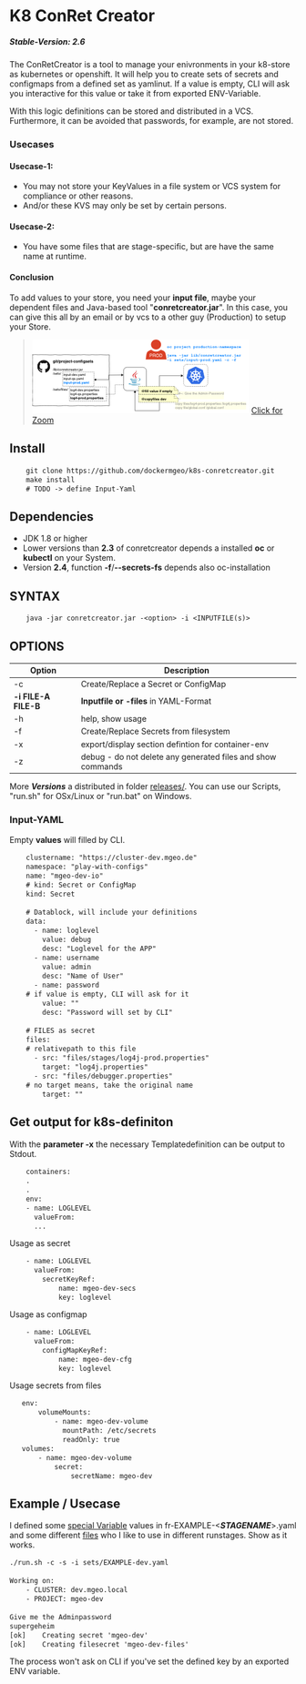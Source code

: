 # K8 ConRet Creator


##### Stable-Version: 2.6

The ConRetCreator is a tool to manage your enivronments in your k8-store as kubernetes or openshift. 
It will help you to create sets of secrets and configmaps from a defined set as yamlinut.
If a value is empty, CLI will ask you interactive for this value or take it from exported ENV-Variable. 

With this logic definitions can be stored and distributed in a VCS. Furthermore, it can be avoided that passwords, for example, are not stored.

### Usecases

#### Usecase-1:
- You may not store your KeyValues in a file system or VCS system for compliance or other reasons. 
- And/or these KVS may only be set by certain persons.

#### Usecase-2:
- You have some files that are stage-specific, but are have the same name at runtime.

#### Conclusion
To add values to your store, you need your **input file**, maybe your dependent files and Java-based tool "**conretcreator.jar**". 
In this case, you can give this all by an email or by vcs to a other guy (Production) to setup your Store.


>[![ConRetCreator](docs/conretcreator_small.png)](docs/conretcreator.png)
>[Click for Zoom](docs/conretcreator.png)


## Install
```
    git clone https://github.com/dockermgeo/k8s-conretcreator.git
    make install
    # TODO -> define Input-Yaml
```

## Dependencies
- JDK 1.8 or higher
- Lower versions than **2.3** of conretcreator depends a installed **oc** or **kubectl** on your System.
- Version **2.4**, function **-f**/**--secrets-fs** depends also oc-installation   

## SYNTAX
``` 
    java -jar conretcreator.jar -<option> -i <INPUTFILE(s)>
```

## OPTIONS


| Option        | Description |
| ------------- |-------------| 
| -c      | Create/Replace a Secret or ConfigMap |
| **-i FILE-A FILE-B**      | **Inputfile or -files** in YAML-Format |
| -h      | help, show usage|
| -f      | Create/Replace Secrets from filesystem |
| -x      | export/display section defintion for container-env |
| -z      | debug - do not delete any generated files and show commands |



More ***Versions*** a distributed in folder [releases/](releases/). 
You can use our Scripts, "run.sh" for OSx/Linux or "run.bat" on Windows.


### Input-YAML

Empty **values** will filled by CLI.

```
    clustername: "https://cluster-dev.mgeo.de"
    namespace: "play-with-configs"
    name: "mgeo-dev-io"
    # kind: Secret or ConfigMap
    kind: Secret
    
    # Datablock, will include your definitions
    data:
      - name: loglevel
        value: debug
        desc: "Loglevel for the APP"
      - name: username
        value: admin
        desc: "Name of User"
      - name: password
    # if value is empty, CLI will ask for it
        value: ""
        desc: "Password will set by CLI"

    # FILES as secret
    files:
    # relativepath to this file
      - src: "files/stages/log4j-prod.properties"
        target: "log4j.properties"
      - src: "files/debugger.properties"
    # no target means, take the original name
        target: ""
```

## Get output for k8s-definiton 

With the **parameter -x** the necessary Templatedefinition can be output to Stdout.

```
    containers:
    .
    .
    env:
    - name: LOGLEVEL
      valueFrom:
      ... 
```

Usage as secret
```
    - name: LOGLEVEL
      valueFrom:
        secretKeyRef:
            name: mgeo-dev-secs
            key: loglevel
```

Usage as configmap
```
    - name: LOGLEVEL
      valueFrom:
        configMapKeyRef:
            name: mgeo-dev-cfg
            key: loglevel
```

Usage secrets from files
 ```
    env:
        volumeMounts:
            - name: mgeo-dev-volume
              mountPath: /etc/secrets
              readOnly: true
    volumes:
        - name: mgeo-dev-volume
            secret:
                secretName: mgeo-dev

 ```
 
 
 
## Example / Usecase

I defined some [special Variable](src/main/resources/) values in fr-EXAMPLE-<***STAGENAME***>.yaml and some different [files](src/main/resources/files) who I like to use in different runstages.
Show as it works.

```
./run.sh -c -s -i sets/EXAMPLE-dev.yaml 

Working on:
	- CLUSTER: dev.mgeo.local
	- PROJECT: mgeo-dev

Give me the Adminpassword
supergeheim
[ok]	Creating secret 'mgeo-dev'
[ok]	Creating filesecret 'mgeo-dev-files'

```

The process won't ask on CLI if you've set the defined key by an exported ENV variable. 
